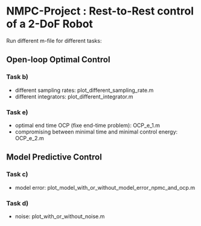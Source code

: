 # NMPC-Project : Rest-to-Rest control of a 2-DoF Robot

Run different m-file for different tasks:

## Open-loop Optimal Control

### Task b)

* different sampling rates: plot_different_sampling_rate.m
* different integrators: plot_different_integrator.m

### Task e)

* optimal end time OCP (fixe end-time problem): OCP_e_1.m
* compromising between minimal time and minimal control energy: OCP_e_2.m

## Model Predictive Control

### Task c)

* model error: plot_model_with_or_without_model_error_npmc_and_ocp.m

### Task d)

* noise: plot_with_or_without_noise.m

